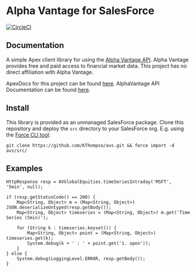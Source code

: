 # Alpha Vantage for SalesForce

[![CircleCI](https://circleci.com/gh/KThompso/avs.svg?style=svg&circle-token=0dc7f94d920d53cd8a6f30b82e6b522893d0b684)](https://circleci.com/gh/KThompso/avs)

Documentation
-------------

A simple Apex client library for using the [Alpha Vantage API][alpha-vantage-api-docs].  Alpha Vantage provides free and paid access to
financial market data.  This project has no direct affiliation with Alpha
Vantage.

ApexDocs for this project can be found [here][gh-pages].
AlphaVantage API Documentation can be found [here][alpha-vantage-api-docs].

Install
-------

This library is provided as an unmanaged SalesForce package.  Clone this
repository and deploy the `src` directory to your SalesForce org.  E.g.
using the [Force CLI tool][force-cli]:

`git clone https://github.com/KThompso/avs.git && force import -d avs/src/`

Examples
--------

```Apex
HttpResponse resp = AVGlobalEquities.timeSeriesIntraday('MSFT', '5min', null);

if (resp.getStatusCode() == 200) {
    Map<String, Object> m = (Map<String, Object>) JSON.deserializeUntyped(resp.getBody());
    Map<String, Object> timeseries = (Map<String, Object>) m.get('Time Series (5min)');
    
    for (String k : timeseries.keyset()) {
        Map<String, Object> point = (Map<String, Object>) timeseries.get(k);
        System.debug(k + ' : ' + point.get('1. open'));
    }
} else {
    System.debug(LoggingLevel.ERROR, resp.getBody());
}
```

[alpha-vantage-api-docs]: https://www.alphavantage.co/documentation/
[force-cli]: https://force-cli.heroku.com/
[gh-pages]: https://kthompso.github.io/avs
